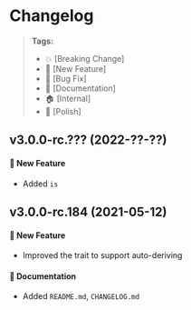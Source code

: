 Changelog
=========

> **Tags:**
> - :boom:       [Breaking Change]
> - :rocket:     [New Feature]
> - :bug:        [Bug Fix]
> - :memo:       [Documentation]
> - :house:      [Internal]
> - :nail_care:  [Polish]

## v3.0.0-rc.??? (2022-??-??)

#### :rocket: New Feature

* Added `is`

## v3.0.0-rc.184 (2021-05-12)

#### :rocket: New Feature

* Improved the trait to support auto-deriving

#### :memo: Documentation

* Added `README.md`, `CHANGELOG.md`
